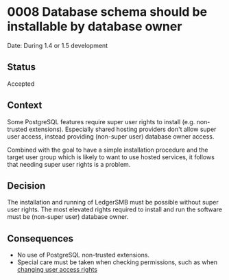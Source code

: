 # 0008 Database schema should be installable by database owner

Date: During 1.4 or 1.5 development

## Status

Accepted

## Context

Some PostgreSQL features require super user rights to install (e.g.
non-trusted extensions).  Especially shared hosting providers don't
allow super user access, instead providing (non-super user) database
owner access.

Combined with the goal to have a simple installation procedure and
the target user group which is likely to want to use hosted services,
it follows that needing super user rights is a problem.

## Decision

The installation and running of LedgerSMB must be possible without
super user rights.  The most elevated rights required to install and
run the software must be (non-super user) database owner.

## Consequences

* No use of PostgreSQL non-trusted extensions.
* Special care must be taken when checking permissions, such as
  when [changing user access rights](https://github.com/ehuelsmann/LedgerSMB/blob/ca16f284a8380e6596f466e467e67483d95e3e05/sql/modules/admin.sql#L141-L146)
